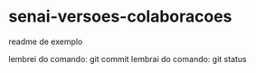 # senai-versoes-colaboracoes

readme de exemplo 

lembrei do comando: git commit
lembrai do comando: git status
